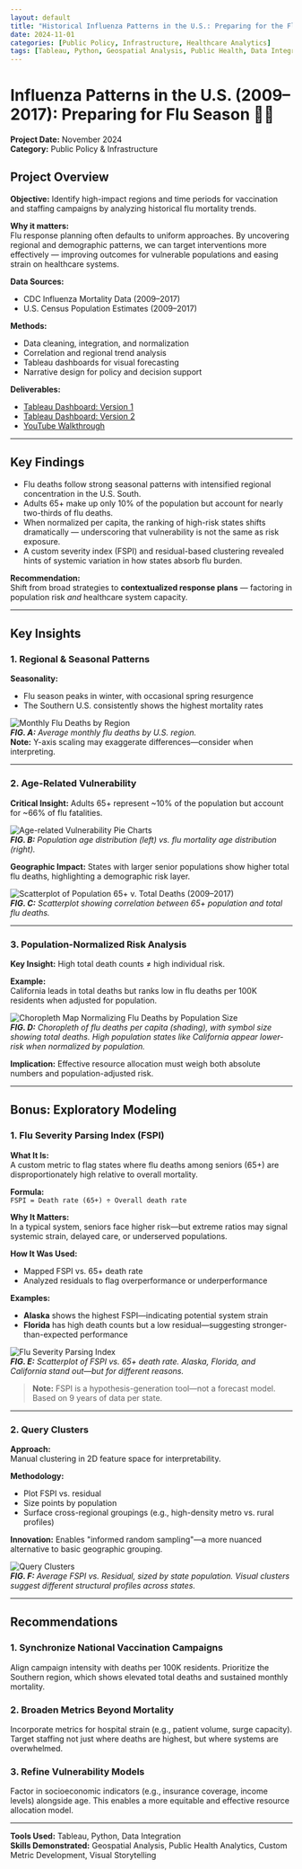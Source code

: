 ```yaml
---
layout: default
title: "Historical Influenza Patterns in the U.S.: Preparing for the Flu Season"
date: 2024-11-01
categories: [Public Policy, Infrastructure, Healthcare Analytics]
tags: [Tableau, Python, Geospatial Analysis, Public Health, Data Integration]
---
```


# Influenza Patterns in the U.S. (2009–2017): Preparing for Flu Season 💉🏥

**Project Date:** November 2024  
**Category:** Public Policy & Infrastructure  

## Project Overview

**Objective:** Identify high-impact regions and time periods for vaccination and staffing campaigns by analyzing historical flu mortality trends.

**Why it matters:**  
Flu response planning often defaults to uniform approaches. By uncovering regional and demographic patterns, we can target interventions more effectively — improving outcomes for vulnerable populations and easing strain on healthcare systems.

**Data Sources:**  
- CDC Influenza Mortality Data (2009–2017)  
- U.S. Census Population Estimates (2009–2017)

**Methods:**  
- Data cleaning, integration, and normalization  
- Correlation and regional trend analysis  
- Tableau dashboards for visual forecasting  
- Narrative design for policy and decision support  

**Deliverables:**  
- [Tableau Dashboard: Version 1](https://public.tableau.com/views/2_9_InfluenzaPrep/Story3?:language=en-US&:sid=&:redirect=auth&:display_count=n&:origin=viz_share_link)  
- [Tableau Dashboard: Version 2](https://public.tableau.com/views/2_10INFLUENZAPREP_4/Story1?:language=en-US&:sid=&:redirect=auth&:display_count=n&:origin=viz_share_link)  
- [YouTube Walkthrough](https://youtu.be/livbDXP7FJI)

---

## Key Findings

- Flu deaths follow strong seasonal patterns with intensified regional concentration in the U.S. South.  
- Adults 65+ make up only 10% of the population but account for nearly two-thirds of flu deaths.  
- When normalized per capita, the ranking of high-risk states shifts dramatically — underscoring that vulnerability is not the same as risk exposure.  
- A custom severity index (FSPI) and residual-based clustering revealed hints of systemic variation in how states absorb flu burden.

**Recommendation:**  
Shift from broad strategies to **contextualized response plans** — factoring in population risk *and* healthcare system capacity.

---

## Key Insights

### 1. Regional & Seasonal Patterns

**Seasonality:**  
- Flu season peaks in winter, with occasional spring resurgence  
- The Southern U.S. consistently shows the highest mortality rates

![Monthly Flu Deaths by Region](assets/img/monthly_flu_deaths_region.png)  
***FIG. A:*** *Average monthly flu deaths by U.S. region.*  
**Note:** Y-axis scaling may exaggerate differences—consider when interpreting.

---

### 2. Age-Related Vulnerability

**Critical Insight:** Adults 65+ represent ~10% of the population but account for ~66% of flu fatalities.

![Age-related Vulnerability Pie Charts](assets/img/pie_chart_age_vulnerability.png)  
***FIG. B:*** *Population age distribution (left) vs. flu mortality age distribution (right).*

**Geographic Impact:** States with larger senior populations show higher total flu deaths, highlighting a demographic risk layer.

![Scatterplot of Population 65+ v. Total Deaths (2009–2017)](assets/img/scatterplot_age_vulnerability.png)  
***FIG. C:*** *Scatterplot showing correlation between 65+ population and total flu deaths.*

---

### 3. Population-Normalized Risk Analysis

**Key Insight:** High total death counts ≠ high individual risk.

**Example:**  
California leads in total deaths but ranks low in flu deaths per 100K residents when adjusted for population.

![Choropleth Map Normalizing Flu Deaths by Population Size](assets/img/choropleth_normalize_flu_deaths.png)  
***FIG. D:*** *Choropleth of flu deaths per capita (shading), with symbol size showing total deaths. High population states like California appear lower-risk when normalized by population.*

**Implication:** Effective resource allocation must weigh both absolute numbers and population-adjusted risk.

---

## Bonus: Exploratory Modeling

### 1. Flu Severity Parsing Index (FSPI)

**What It Is:**  
A custom metric to flag states where flu deaths among seniors (65+) are disproportionately high relative to overall mortality.

**Formula:**  
`FSPI = Death rate (65+) ÷ Overall death rate`

**Why It Matters:**  
In a typical system, seniors face higher risk—but extreme ratios may signal systemic strain, delayed care, or underserved populations.

**How It Was Used:**
- Mapped FSPI vs. 65+ death rate
- Analyzed residuals to flag overperformance or underperformance

**Examples:**
- **Alaska** shows the highest FSPI—indicating potential system strain  
- **Florida** has high death counts but a low residual—suggesting stronger-than-expected performance

![Flu Severity Parsing Index](assets/img/fspi.png)  
***FIG. E:*** *Scatterplot of FSPI vs. 65+ death rate. Alaska, Florida, and California stand out—but for different reasons.*  

> **Note:** FSPI is a hypothesis-generation tool—not a forecast model. Based on 9 years of data per state.

---

### 2. Query Clusters

**Approach:**  
Manual clustering in 2D feature space for interpretability.

**Methodology:**  
- Plot FSPI vs. residual  
- Size points by population  
- Surface cross-regional groupings (e.g., high-density metro vs. rural profiles)

**Innovation:** Enables "informed random sampling"—a more nuanced alternative to basic geographic grouping.

![Query Clusters](assets/img/query_clusters.png)  
***FIG. F:*** *Average FSPI vs. Residual, sized by state population. Visual clusters suggest different structural profiles across states.*

---

## Recommendations

### 1. Synchronize National Vaccination Campaigns  
Align campaign intensity with deaths per 100K residents. Prioritize the Southern region, which shows elevated total deaths and sustained monthly mortality.

### 2. Broaden Metrics Beyond Mortality  
Incorporate metrics for hospital strain (e.g., patient volume, surge capacity). Target staffing not just where deaths are highest, but where systems are overwhelmed.

### 3. Refine Vulnerability Models  
Factor in socioeconomic indicators (e.g., insurance coverage, income levels) alongside age. This enables a more equitable and effective resource allocation model.

---

**Tools Used:** Tableau, Python, Data Integration  
**Skills Demonstrated:** Geospatial Analysis, Public Health Analytics, Custom Metric Development, Visual Storytelling
